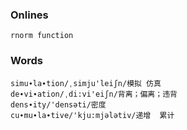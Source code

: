 

### Onlines
	rnorm function



### Words
	simu∙la∙tion/ˌsimju'leiʃn/模拟 仿真
	de∙vi∙ation/ˌdi:vi'eiʃn/背离；偏离；违背
	dens∙ity/'densəti/密度
	cu∙mu∙la∙tive/'kju:mjələtiv/递增  累计